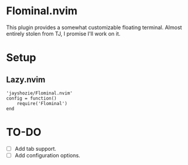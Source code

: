 # Flominal.nvim

This plugin provides a somewhat customizable floating terminal.
Almost entirely stolen from TJ, I promise I'll work on it.

# Setup

## Lazy.nvim

```
'jayshozie/Flominal.nvim'
config = function()
    require('Flominal')
end
```

# TO-DO

- [ ] Add tab support.
- [ ] Add configuration options.

